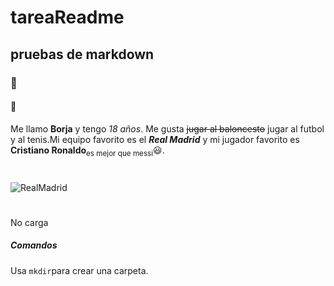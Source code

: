 # tareaReadme
## pruebas de markdown
### 🐼
#### 🐼

Me llamo __Borja__ y tengo _18 años_. Me gusta ~~jugar al baloncesto~~ jugar al futbol y al tenis.Mi equipo favorito es el ***Real Madrid*** y mi jugador favorito es __Cristiano Ronaldo__<sub>es mejor que messi</sub>😃.
#
![RealMadrid](https://www.muralesdepared.es/wp-content/uploads/2021/02/escudo-real-madrid.jpg)
#
No carga
##### Comandos
Usa `mkdir`para crear una carpeta.
#

